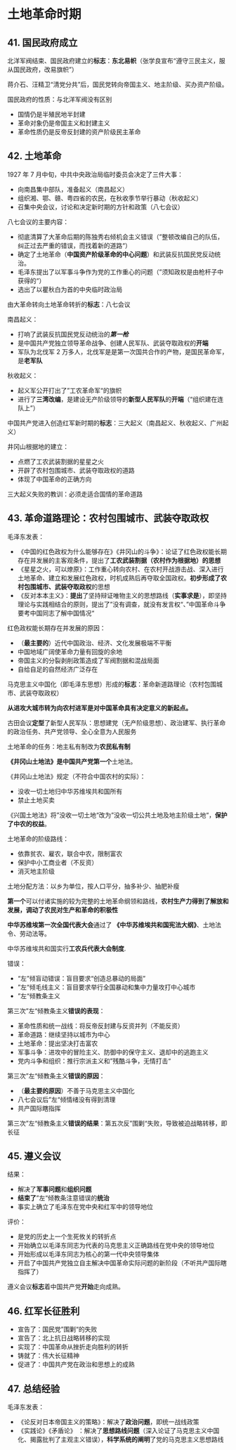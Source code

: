 # 土地革命时期

## 41. 国民政府成立

北洋军阀结束、国民政府建立的**标志**：**东北易帜**（张学良宣布“遵守三民主义，服从国民政府，改易旗帜”）

蒋介石、汪精卫“清党分共”后，国民党转向帝国主义、地主阶级、买办资产阶级。

国民政府的性质：与北洋军阀没有区别

+ 国情仍是半殖民地半封建
+ 革命对象仍是帝国主义和封建主义
+ 革命性质仍是反帝反封建的资产阶级民主革命

## 42. 土地革命

1927 年 7 月中旬，中共中央政治局临时委员会决定了三件大事：

+ 向南昌集中部队，准备起义（南昌起义）
+ 组织湘、鄂、赣、粤四省的农民，在秋收季节举行暴动（秋收起义）
+ 召集中央会议，讨论和决定新时期的方针和政策（八七会议）

八七会议的主要内容：

+ 彻底清算了大革命后期的陈独秀右倾机会主义错误（”整顿改编自己的队伍，纠正过去严重的错误，而找着新的道路“）
+ 确定了土地革命（**中国资产阶级革命的中心问题**）和武装反抗国民党反动统治。
+ 毛泽东提出了以军事斗争作为党的工作重心的问题（”须知政权是由枪杆子中获得的“）
+ 选出了以瞿秋白为首的中央临时政治局

由大革命转向土地革命转折的**标志**：八七会议

南昌起义：

+ 打响了武装反抗国民党反动统治的***第一枪***
+ 是中国共产党独立领导革命战争、创建人民军队、武装夺取政权的**开端**
+ 军队为北伐军 2 万多人，北伐军是是第一次国共合作的产物，是国民革命军，是**老军队**

秋收起义：

+ 起义军公开打出了”工农革命军“的旗帜
+ 进行了**三湾改编**，是建设无产阶级领导的**新型人民军队**的**开端**（“组织建在连队上”）

中国共产党进入创造红军新时期的**标志**：三大起义（南昌起义、秋收起义、广州起义）

井冈山根据地的建立：

+ 点燃了工农武装割据的星星之火
+ 开辟了农村包围城市、武装夺取政权的道路
+ 体现了中国革命的正确方向

三大起义失败的教训：必须走适合国情的革命道路

## 43. 革命道路理论：农村包围城市、武装夺取政权

毛泽东发表：

+ 《中国的红色政权为什么能够存在》《井冈山的斗争》：论证了红色政权能长期存在并发展的主客观条件，提出了**工农武装割据（农村作为根据地）的思想**
+ 《星星之火，可以燎原》：工作重心转向农村、在农村开战游击战、深入进行土地革命、建立和发展红色政权，时机成熟后再夺取全国政权。**初步形成了农村包围城市、武装夺取政权**的思想
+ 《反对本本主义》：**提出**了坚持辩证唯物主义的思想路线（**实事求是**），即坚持理论与实践相结合的原则，提出了”没有调查，就没有发言权“、”中国革命斗争要考中国同志了解中国情况“

红色政权能长期存在并发展的原因：

+ （**最主要的**）近代中国政治、经济、文化发展极端不平衡
+ 中国地域广阔使革命力量有回旋的余地
+ 帝国主义的分裂剥削政策造成了军阀割据和混战局面
+ 自给自足的自然经济广泛存在

马克思主义中国化（即毛泽东思想）形成的**标志**：革命新道路理论（农村包围城市、武装夺取政权）

**从进攻大城市转为向农村进军是对中国革命具有决定意义的新起点。**

古田会议**定型**了新型人民军队：思想建党（无产阶级思想）、政治建军、执行革命的政治任务、共产党领导、全心全意为人民服务

土地革命的任务：地主私有制改为**农民私有制**

**《井冈山土地法》**是中国共产党**第一个**土地法。

《井冈山土地法》规定（不符合中国农村的实际）：

+ 没收一切土地归中华苏维埃共和国所有
+ 禁止土地买卖

《兴国土地法》将”没收一切土地“改为”没收一切公共土地及地主阶级土地“，**保护了中农的权益**。

土地革命的阶级路线：

+ 依靠贫农、雇农，联合中农，限制富农
+ 保护中小工商业者（不反资）
+ 消灭地主阶级

土地分配方法：以乡为单位，按人口平分，抽多补少、抽肥补瘦

**第一个**可以付诸实施的较为完整的土地革命纲领和路线，**农村生产力得到了解放和发展，调动了农民对生产和革命的积极性**

**中华苏维埃第一次全国代表大会**通过了 **《中华苏维埃共和国宪法大纲》**、土地法令、劳动法等。

中华苏维埃共和国实行**工农兵代表大会制度**.

错误：

+ “左”倾盲动错误：盲目要求“创造总暴动的局面”
+ ”左“倾毛线主义：盲目要求举行全国暴动和集中力量攻打中心城市
+ ”左“倾教条主义

第三次”左“倾教条主义**错误的表现**：

+ 革命性质和统一战线：将反帝反封建与反资并列（不能反资）
+ 革命道路：继续坚持以城市为中心
+ 土地革命：提出坚决打击富农
+ 军事斗争：进攻中的冒险主义、防御中的保守主义、退却中的逃跑主义
+ 党内斗争和组织：推行宗派主义和”残酷斗争，无情打击“

第三次”左“倾教条主义**错误的原因**：

+ （**最主要的原因**）不善于马克思主义中国化
+ 八七会议后”左“倾情绪没有得到清理
+ 共产国际瞎指挥

第三次”左“倾教条主义**错误的结果**：第五次反”围剿“失败，导致被迫战略转移，即长征

## 45. 遵义会议

结果：

+ 解决了**军事问题**和**组织问题**
+ **结束了**”左“倾教条注意错误的**统治**
+ 事实上确立了毛泽东在党中央和红军中的领导地位

评价：

+ 是党的历史上一个生死攸关的转折点
+ 开始确立以毛泽东同志为代表的马克思主义正确路线在党中央的领导地位
+ 开始形成以毛泽东同志为核心的第一代中央领导集体
+ 开启了中国共产党独立自主解决中国革命实际问题的新阶段（不听共产国际瞎指挥了）

遵义会议**标志**着中国共产党**开始**走向成熟。

## 46. 红军长征胜利

+ 宣告了：国民党”围剿“的失败
+ 宣告了：北上抗日战略转移的实现
+ 实现了：中国革命从挫折走向胜利的转折
+ 铸就了：伟大长征精神
+ 促进了：中国共产党在政治和思想上的成熟

## 47. 总结经验

毛泽东发表：

+ 《论反对日本帝国主义的策略》：解决了**政治问题**，即统一战线政策
+ 《实践论》《矛盾论》 ：解决了**思想路线问题**（深入论证了马克思主义中国化、揭露批判了主观主义错误），**科学系统的阐明**了党的马克思主义思想路线